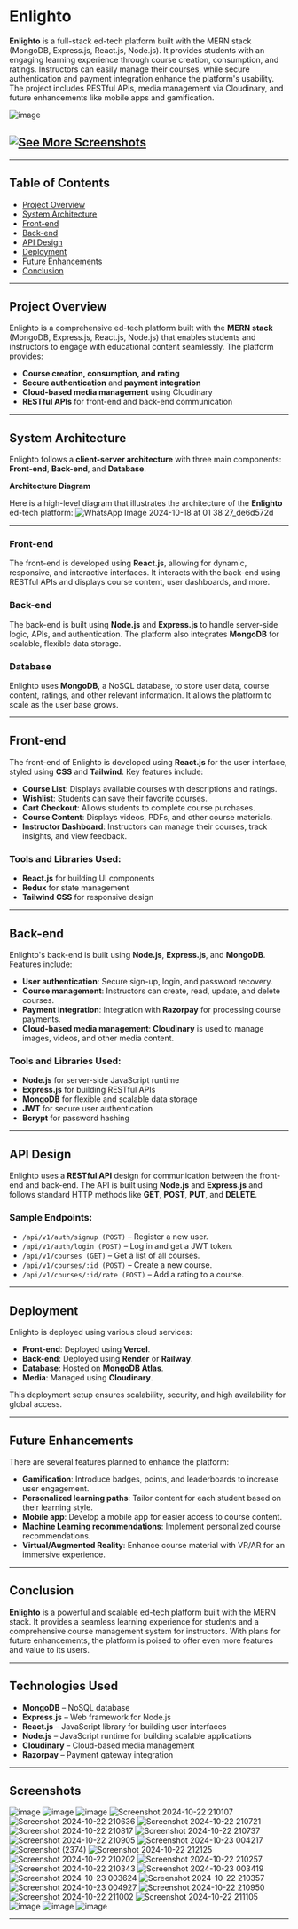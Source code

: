 # Enlighto

**Enlighto** is a full-stack ed-tech platform built with the MERN stack (MongoDB, Express.js, React.js, Node.js). It provides students with an engaging learning experience through course creation, consumption, and ratings. Instructors can easily manage their courses, while secure authentication and payment integration enhance the platform's usability. The project includes RESTful APIs, media management via Cloudinary, and future enhancements like mobile apps and gamification.

![image](https://github.com/user-attachments/assets/8553378b-dae1-45f8-8082-1a7b73fc182c)

## [![See More Screenshots](https://img.shields.io/badge/See%20More-Screenshots-blue?style=for-the-badge)](#screenshots)

---

## Table of Contents

- [Project Overview](#project-overview)
- [System Architecture](#system-architecture)
- [Front-end](#front-end)
- [Back-end](#back-end)
- [API Design](#api-design)
- [Deployment](#deployment)
- [Future Enhancements](#future-enhancements)
- [Conclusion](#conclusion)

---

## Project Overview

Enlighto is a comprehensive ed-tech platform built with the **MERN stack** (MongoDB, Express.js, React.js, Node.js) that enables students and instructors to engage with educational content seamlessly. The platform provides:

- **Course creation, consumption, and rating**
- **Secure authentication** and **payment integration**
- **Cloud-based media management** using Cloudinary
- **RESTful APIs** for front-end and back-end communication

---


## System Architecture

Enlighto follows a **client-server architecture** with three main components: **Front-end**, **Back-end**, and **Database**.

**Architecture Diagram**

Here is a high-level diagram that illustrates the architecture of the **Enlighto** ed-tech platform:
![WhatsApp Image 2024-10-18 at 01 38 27_de6d572d](https://github.com/user-attachments/assets/199f3c29-818e-4699-a70a-9fa06298ce65)

---

### Front-end

The front-end is developed using **React.js**, allowing for dynamic, responsive, and interactive interfaces. It interacts with the back-end using RESTful APIs and displays course content, user dashboards, and more.

### Back-end

The back-end is built using **Node.js** and **Express.js** to handle server-side logic, APIs, and authentication. The platform also integrates **MongoDB** for scalable, flexible data storage.

### Database

Enlighto uses **MongoDB**, a NoSQL database, to store user data, course content, ratings, and other relevant information. It allows the platform to scale as the user base grows.

---

## Front-end

The front-end of Enlighto is developed using **React.js** for the user interface, styled using **CSS** and **Tailwind**. Key features include:

- **Course List**: Displays available courses with descriptions and ratings.
- **Wishlist**: Students can save their favorite courses.
- **Cart Checkout**: Allows students to complete course purchases.
- **Course Content**: Displays videos, PDFs, and other course materials.
- **Instructor Dashboard**: Instructors can manage their courses, track insights, and view feedback.

### Tools and Libraries Used:
- **React.js** for building UI components
- **Redux** for state management
- **Tailwind CSS** for responsive design

---

## Back-end

Enlighto's back-end is built using **Node.js**, **Express.js**, and **MongoDB**. Features include:

- **User authentication**: Secure sign-up, login, and password recovery.
- **Course management**: Instructors can create, read, update, and delete courses.
- **Payment integration**: Integration with **Razorpay** for processing course payments.
- **Cloud-based media management**: **Cloudinary** is used to manage images, videos, and other media content.

### Tools and Libraries Used:
- **Node.js** for server-side JavaScript runtime
- **Express.js** for building RESTful APIs
- **MongoDB** for flexible and scalable data storage
- **JWT** for secure user authentication
- **Bcrypt** for password hashing

---

## API Design

Enlighto uses a **RESTful API** design for communication between the front-end and back-end. The API is built using **Node.js** and **Express.js** and follows standard HTTP methods like **GET**, **POST**, **PUT**, and **DELETE**.

### Sample Endpoints:
- `/api/v1/auth/signup (POST)` – Register a new user.
- `/api/v1/auth/login (POST)` – Log in and get a JWT token.
- `/api/v1/courses (GET)` – Get a list of all courses.
- `/api/v1/courses/:id (POST)` – Create a new course.
- `/api/v1/courses/:id/rate (POST)` – Add a rating to a course.

---

## Deployment

Enlighto is deployed using various cloud services:

- **Front-end**: Deployed using **Vercel**.
- **Back-end**: Deployed using **Render** or **Railway**.
- **Database**: Hosted on **MongoDB Atlas**.
- **Media**: Managed using **Cloudinary**.

This deployment setup ensures scalability, security, and high availability for global access.

---

## Future Enhancements

There are several features planned to enhance the platform:

- **Gamification**: Introduce badges, points, and leaderboards to increase user engagement.
- **Personalized learning paths**: Tailor content for each student based on their learning style.
- **Mobile app**: Develop a mobile app for easier access to course content.
- **Machine Learning recommendations**: Implement personalized course recommendations.
- **Virtual/Augmented Reality**: Enhance course material with VR/AR for an immersive experience.

---

## Conclusion

**Enlighto** is a powerful and scalable ed-tech platform built with the MERN stack. It provides a seamless learning experience for students and a comprehensive course management system for instructors. With plans for future enhancements, the platform is poised to offer even more features and value to its users.

---

## Technologies Used

- **MongoDB** – NoSQL database
- **Express.js** – Web framework for Node.js
- **React.js** – JavaScript library for building user interfaces
- **Node.js** – JavaScript runtime for building scalable applications
- **Cloudinary** – Cloud-based media management
- **Razorpay** – Payment gateway integration

---

## Screenshots
![image](https://github.com/user-attachments/assets/d6abada7-8f3f-433c-a0ce-6ab62e14c52d)
![image](https://github.com/user-attachments/assets/ab066474-a470-4393-93f2-57d9cbf05072)
![image](https://github.com/user-attachments/assets/35c97019-999c-418c-997c-cf5b6f4972d3)
![Screenshot 2024-10-22 210107](https://github.com/user-attachments/assets/1c646241-07f0-47dd-88bf-582c9e28ff38)
![Screenshot 2024-10-22 210636](https://github.com/user-attachments/assets/caaf5ce8-d3ce-45df-bb8f-2a46e166f9b2)
![Screenshot 2024-10-22 210721](https://github.com/user-attachments/assets/ec68135d-8cca-4ad8-9d0f-8bfb0e9044ae)
![Screenshot 2024-10-22 210817](https://github.com/user-attachments/assets/3fb19493-ce86-4f63-af1b-ac0c57ccd0be)
![Screenshot 2024-10-22 210737](https://github.com/user-attachments/assets/da22f5e2-3de9-4a8b-9a82-11624239fa23)
![Screenshot 2024-10-22 210905](https://github.com/user-attachments/assets/592d0e31-59a2-405c-8f36-1b107624ae0b)
![Screenshot 2024-10-23 004217](https://github.com/user-attachments/assets/aed4c20f-22f5-4c2f-9bcc-d7a2d4e8827b)
![Screenshot (2374)](https://github.com/user-attachments/assets/91caa06f-523e-4975-b7a9-5dadfe0ebd15)
![Screenshot 2024-10-22 212125](https://github.com/user-attachments/assets/af27d4a8-3e46-4a1b-8580-530d6ddf051b)
![Screenshot 2024-10-22 210202](https://github.com/user-attachments/assets/5ef0e272-9949-4d4b-9077-d33da23fe662)
![Screenshot 2024-10-22 210257](https://github.com/user-attachments/assets/413e4a59-9f3e-4009-b2bc-525005aec43e)
![Screenshot 2024-10-22 210343](https://github.com/user-attachments/assets/9663653f-e0dc-4faa-95d2-f3eea1266401)
![Screenshot 2024-10-23 003419](https://github.com/user-attachments/assets/c1ac4af6-1516-4b3c-818b-3c41e227bc30)
![Screenshot 2024-10-23 003624](https://github.com/user-attachments/assets/c0aa0f51-20fc-4b9b-8e77-e6a8fdc04b4b)
![Screenshot 2024-10-22 210357](https://github.com/user-attachments/assets/bd52da85-6987-43b5-8329-cd4f1e214314)
![Screenshot 2024-10-23 004927](https://github.com/user-attachments/assets/4d23888a-6c2b-468e-9830-3a8053f40138)
![Screenshot 2024-10-22 210950](https://github.com/user-attachments/assets/ad39e4a2-93e6-485d-94a2-fd4d70e8c53c)
![Screenshot 2024-10-22 211002](https://github.com/user-attachments/assets/d34e857a-3b86-4ff8-93a0-962f63f3723d)
![Screenshot 2024-10-22 211105](https://github.com/user-attachments/assets/00391879-a490-4058-a8d3-ec1ebc1d9556)
![image](https://github.com/user-attachments/assets/9c673fe0-026c-4e09-b71c-c73ecc61794f)
![image](https://github.com/user-attachments/assets/5b806abb-4152-416e-99ef-5c220d248daa)
![image](https://github.com/user-attachments/assets/7a72cd27-b512-436e-915d-ef785e56cf2d)

---
